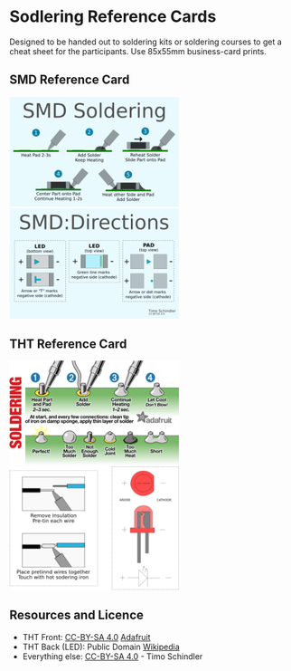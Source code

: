 # Sodlering Reference Cards

Designed to be handed out to soldering kits or soldering courses to get a cheat sheet for the participants.
Use 85x55mm business-card prints.

## SMD Reference Card
<img src="images/SMD_front.png" width=300px alt="SMD Card front"> <img src="images/SMD_back.png" width=300px alt="SMD Card back">

## THT Reference Card
<img src="images/THT_front.png" width=300px alt="THT Card front"> <img src="images/THT_back.png" width=300px alt="THT Card back">

## Resources and Licence

- THT Front: [CC-BY-SA 4.0](https://creativecommons.org/licenses/by-sa/4.0/) [Adafruit](https://github.com/adafruit/Reference-Cards)
- THT Back (LED): Public Domain [Wikipedia](https://de.wikipedia.org/wiki/Datei:%2B-_of_Led.svg)
- Everything else: [CC-BY-SA 4.0](https://creativecommons.org/licenses/by-sa/4.0/) - Timo Schindler
